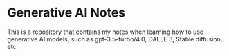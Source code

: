 # Generative AI Notes
This is a repository that contains my notes when learning how to use generative AI models, such as gpt-3.5-turbo/4.0, DALLE 3, Stable diffusion, etc.